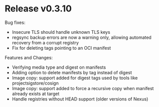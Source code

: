 # Release v0.3.10

Bug fixes:

- Insecure TLS should handle unknown TLS keys
- regsync backup errors are now a warning only, allowing automated recovery from a corrupt registry
- Fix for deleting tags pointing to an OCI manifest

Features and Changes:

- Verifying media type and digest on manifests
- Adding option to delete manifests by tag instead of digest
- Image copy: support added for digest tags used by tools like projectsigstore/cosign
- Image copy: support added to force a recursive copy when manifest already exists at target
- Handle registries without HEAD support (older versions of Nexus)
